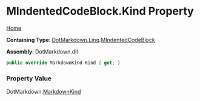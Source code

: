 # MIndentedCodeBlock\.Kind Property

[Home](../../../../README.md)

**Containing Type**: [DotMarkdown.Linq](../../README.md)\.[MIndentedCodeBlock](../README.md)

**Assembly**: DotMarkdown\.dll

```csharp
public override MarkdownKind Kind { get; }
```

### Property Value

DotMarkdown\.[MarkdownKind](../../../MarkdownKind/README.md)

